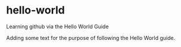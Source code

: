 # hello-world
Learning github via the Hello World Guide

Adding some text for the purpose of following the Hello World guide.
